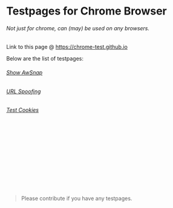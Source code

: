 # Testpages for Chrome Browser
###### Not just for chrome, can (may) be used on any browsers.

Link to this page @ https://chrome-test.github.io

Below are the list of testpages:
###### <a href="https://chrome-test.github.io/awsnap" target="_blank">Show AwSnap</a><br>
###### <a href="https://chrome-test.github.io/spoof1" target="_blank">URL Spoofing</a><br>
###### <a href="https://chrome-test.github.io/cookies" target="_blank">Test Cookies</a><br>

<br><br><br><br><br><br><br><br><br><br>

>Please contribute if you have any testpages.
